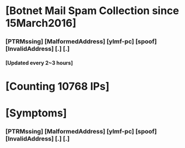 # [Botnet Mail Spam Collection since 15March2016]
### [PTRMssing] [MalformedAddress] [ylmf-pc] [spoof] [InvalidAddress] [.] [.]
#### [Updated every 2~3 hours]

# [Counting 10768 IPs]

# [Symptoms] 
###   [PTRMssing] [MalformedAddress] [ylmf-pc] [spoof] [InvalidAddress] [.] [.]
